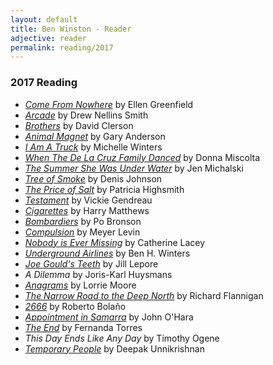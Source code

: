 ```yaml
---
layout: default
title: Ben Winston - Reader
adjective: reader
permalink: reading/2017
---
```


### 2017 Reading

+ [*Come From Nowhere*](https://www.indiebound.org/book/9780979352768) by Ellen Greenfield
+ [*Arcade*](https://www.indiebound.org/book/9781939419729) by Drew Nellins Smith
+ [*Brothers*](https://www.indiebound.org/book/9781771860864) by David Clerson
+ [*Animal Magnet*](https://www.indiebound.org/book/9780692689288) by Gary Anderson
+ [*I Am A Truck*](https://www.indiebound.org/book/9781926743783) by Michelle Winters
+ [*When The De La Cruz Family Danced*](https://www.indiebound.org/book/9789881989598) by Donna Miscolta
+ [*The Summer She Was Under Water*](https://www.indiebound.org/book/9781938466687) by Jen Michalski
+ [*Tree of Smoke*](https://www.indiebound.org/book/9780312427740) by Denis Johnson
+ [*The Price of Salt*](https://www.indiebound.org/book/9780393325997) by Patricia Highsmith
+ [*Testament*](https://www.indiebound.org/book/9781771662529) by Vickie Gendreau
+ [*Cigarettes*](https://www.indiebound.org/book/9781564782038) by Harry Matthews
+ [*Bombardiers*](https://www.indiebound.org/book/9780812971866) by Po Bronson
+ [*Compulsion*](https://www.indiebound.org/book/9781941493021) by Meyer Levin
+ [*Nobody is Ever Missing*](https://www.indiebound.org/book/9780374534493) by Catherine Lacey
+ [*Underground Airlines*](https://www.indiebound.org/book/9780316261241) by Ben H. Winters
+ [*Joe Gould's Teeth*](https://www.indiebound.org/book/9781101947586) by Jill Lepore
+ *A Dilemma* by Joris-Karl Huysmans
+ [*Anagrams*](https://www.indiebound.org/book/9780307277282) by Lorrie Moore
+ [*The Narrow Road to the Deep North*](https://www.indiebound.org/book/9780804171472) by Richard Flannigan
+ [*2666*](https://www.indiebound.org/book/9780312429218) by Roberto Bola&ntilde;o
+ [*Appointment in Samarra*](https://www.indiebound.org/book/9780375719202) by John O'Hara
+ [*The End*](https://www.indiebound.org/book/9781632061218) by Fernanda Torres
+ *This Day Ends Like Any Day* by Timothy Ogene
+ [*Temporary People*](https://www.indiebound.org/book/9781632061423) by Deepak Unnikrishnan
